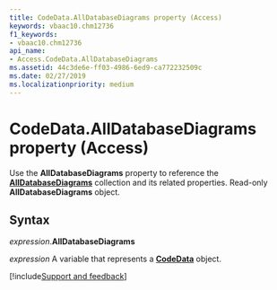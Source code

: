 ```yaml
---
title: CodeData.AllDatabaseDiagrams property (Access)
keywords: vbaac10.chm12736
f1_keywords:
- vbaac10.chm12736
api_name:
- Access.CodeData.AllDatabaseDiagrams
ms.assetid: 44c3de6e-ff03-4986-6ed9-ca772232509c
ms.date: 02/27/2019
ms.localizationpriority: medium
---
```



# CodeData.AllDatabaseDiagrams property (Access)

Use the **AllDatabaseDiagrams** property to reference the **[AllDatabaseDiagrams](Access.AllDatabaseDiagrams.md)** collection and its related properties. Read-only **AllDatabaseDiagrams** object.


## Syntax

_expression_.**AllDatabaseDiagrams**

_expression_ A variable that represents a **[CodeData](Access.CodeData.md)** object.



[!include[Support and feedback](~/includes/feedback-boilerplate.md)]